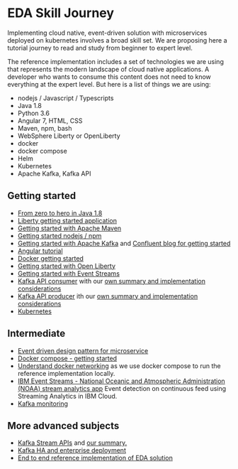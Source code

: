 # EDA Skill Journey

Implementing cloud native, event-driven solution with microservices deployed on kubernetes involves a broad skill set. We are proposing here a tutorial journey to read and study from beginner to expert level.

The reference implementation includes a set of technologies we are using that represents the modern landscape of cloud native applications. A developer who wants to consume this content does not need to know everything at the expert level. But here is a list of things we are using:

* nodejs / Javascript / Typescripts
* Java 1.8
* Python 3.6
* Angular 7, HTML, CSS
* Maven, npm, bash
* WebSphere Liberty or OpenLiberty
* docker
* docker compose
* Helm
* Kubernetes
* Apache Kafka, Kafka API


## Getting started

* [From zero to hero in Java 1.8](https://www.infoworld.com/article/3130466/java/java-8-programming-for-beginners-go-from-zero-to-hero.html)
* [Liberty getting started application](https://github.com/IBM-Cloud/get-started-java)
* [Getting started with Apache Maven](https://maven.apache.org/what-is-maven.html)
* [Getting started nodejs / npm](https://nodejs.org/en/docs/guides/getting-started-guide/)
* [Getting started with Apache Kafka](https://kafka.apache.org/quickstart) and [Confluent blog for getting started](https://www.confluent.io/blog/apache-kafka-getting-started/)
* [Angular tutorial](https://angular.io/tutorial)
* [Docker getting started](https://docs.docker.com/get-started/)
* [Getting started with Open Liberty](https://openliberty.io/guides/getting-started.html)
* [Getting started with Event Streams](https://cloud.ibm.com/docs/services/EventStreams?topic=eventstreams-getting_started#getting_started)
* [Kafka API consumer](http://kafka.apache.org/11/javadoc/index.html?org/apache/kafka/clients/consumer/KafkaConsumer.html) with our [own summary and implementation considerations](./kafka/consumers.md)
* [Kafka API producer](http://kafka.apache.org/11/javadoc/index.html?org/apache/kafka/clients/producer/KafkaProducer.html) ith our [own summary and implementation considerations](./kafka/producers.md)
* [Kubernetes](https://kubernetes.io/docs/tutorials/kubernetes-basics/)

## Intermediate

* [Event driven design pattern for microservice](./evt-microservices/ED-patterns.md) 
* [Docker compose - getting started](https://docs.docker.com/compose/gettingstarted/)
* [Understand docker networking](https://docs.docker.com/network/) as we use docker compose to run the reference implementation locally. 
* [IBM Event Streams - National Oceanic and Atmospheric Administration (NOAA) stream analytics app](https://developer.ibm.com/streamsdev/docs/detect-events-with-streams/) Event detection on continuous feed using Streaming Analytics in IBM Cloud. 
* [Kafka monitoring](./kafka/monitoring.md)


## More advanced subjects

* [Kafka Stream APIs](http://kafka.apache.org/11/javadoc/org/apache/kafka/streams/package-summary.html) and [our summary.](./kafka/kafka-stream.md)
* [Kafka HA and enterprise deployment](./kafka/readme.md)
* [End to end reference implementation of EDA solution]()
